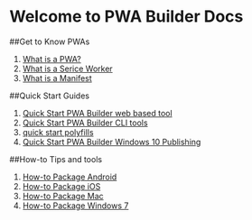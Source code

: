 # Welcome to PWA Builder Docs


##Get to Know PWAs
1. [What is a PWA?](whatPWA/whatIsAPWA.md)
2. [What is a Serice Worker](whatPWA/what-is-a-service-worker.md)
3. [What is a Manifest](whatPWA/what-is-a-manifest.md)

##Quick Start Guides
1. [Quick Start PWA Builder web based tool](quickstart/quick-start-pwa-on-website.md)
2. [Quick Start PWA Builder CLI tools](quickstart/quick-start-pwa-using-cli-tools.md)
3. [quick start polyfills](quickstart/quick-start-polyfills.md)
4. [Quick Start PWA Builder Windows 10 Publishing](quickstart/quick-start-windows10-publishing.md)

##How-to Tips and tools
1. [How-to Package Android](tools/how-to-package-android.md)
2. [How-to Package iOS](tools/how-to-package-ios.md)
3. [How-to Package Mac](tools/how-to-package-mac.md)
4. [How-to Package Windows 7](tools/how-to-package-windows7.md)


